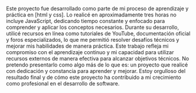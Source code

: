 Este proyecto fue desarrollado como parte de mi proceso de aprendizaje y práctica en [html y css]. Lo realicé en aproximadamente tres horas no incluye JavaScript, dedicando tiempo constante y enfocado para comprender y aplicar los conceptos necesarios. Durante su desarrollo, utilicé recursos en línea como tutoriales de YouTube, documentación oficial y foros especializados, lo que me permitió resolver desafíos técnicos y mejorar mis habilidades de manera práctica.
Este trabajo refleja mi compromiso con el aprendizaje continuo y mi capacidad para utilizar recursos externos de manera efectiva para alcanzar objetivos técnicos. No pretendo presentarlo como algo más de lo que es: un proyecto que realicé con dedicación y constancia para aprender y mejorar. Estoy orgulloso del resultado final y de cómo este proyecto ha contribuido a mi crecimiento como profesional en el desarrollo de software.
